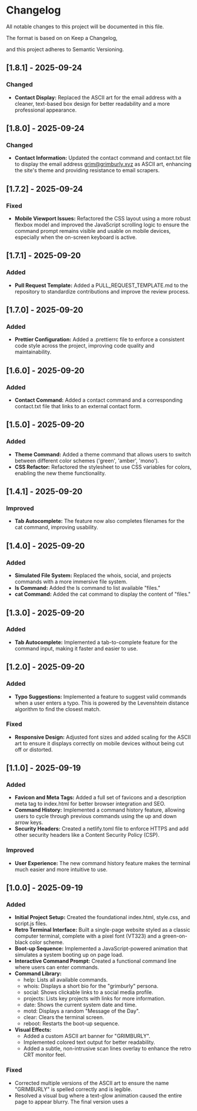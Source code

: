# Changelog

All notable changes to this project will be documented in this file.

The format is based on on Keep a Changelog,

and this project adheres to Semantic Versioning.


## [1.8.1] - 2025-09-24


### Changed



* **Contact Display:** Replaced the ASCII art for the email address with a cleaner, text-based box design for better readability and a more professional appearance.


## [1.8.0] - 2025-09-24


### Changed



* **Contact Information:** Updated the contact command and contact.txt file to display the email address grim@grimburly.xyz as ASCII art, enhancing the site's theme and providing resistance to email scrapers.


## [1.7.2] - 2025-09-24


### Fixed



* **Mobile Viewport Issues:** Refactored the CSS layout using a more robust flexbox model and improved the JavaScript scrolling logic to ensure the command prompt remains visible and usable on mobile devices, especially when the on-screen keyboard is active.


## [1.7.1] - 2025-09-20


### Added



* **Pull Request Template:** Added a PULL_REQUEST_TEMPLATE.md to the repository to standardize contributions and improve the review process.


## [1.7.0] - 2025-09-20


### Added



* **Prettier Configuration:** Added a .prettierrc file to enforce a consistent code style across the project, improving code quality and maintainability.


## [1.6.0] - 2025-09-20


### Added



* **Contact Command:** Added a contact command and a corresponding contact.txt file that links to an external contact form.


## [1.5.0] - 2025-09-20


### Added



* **Theme Command:** Added a theme command that allows users to switch between different color schemes ('green', 'amber', 'mono').
* **CSS Refactor:** Refactored the stylesheet to use CSS variables for colors, enabling the new theme functionality.


## [1.4.1] - 2025-09-20


### Improved



* **Tab Autocomplete:** The feature now also completes filenames for the cat command, improving usability.


## [1.4.0] - 2025-09-20


### Added



* **Simulated File System:** Replaced the whois, social, and projects commands with a more immersive file system.
* **ls Command:** Added the ls command to list available "files."
* **cat Command:** Added the cat command to display the content of "files."


## [1.3.0] - 2025-09-20


### Added



* **Tab Autocomplete:** Implemented a tab-to-complete feature for the command input, making it faster and easier to use.


## [1.2.0] - 2025-09-20


### Added



* **Typo Suggestions:** Implemented a feature to suggest valid commands when a user enters a typo. This is powered by the Levenshtein distance algorithm to find the closest match.


### Fixed



* **Responsive Design:** Adjusted font sizes and added scaling for the ASCII art to ensure it displays correctly on mobile devices without being cut off or distorted.


## [1.1.0] - 2025-09-19


### Added



* **Favicon and Meta Tags:** Added a full set of favicons and a description meta tag to index.html for better browser integration and SEO.
* **Command History:** Implemented a command history feature, allowing users to cycle through previous commands using the up and down arrow keys.
* **Security Headers:** Created a netlify.toml file to enforce HTTPS and add other security headers like a Content Security Policy (CSP).


### Improved



* **User Experience:** The new command history feature makes the terminal much easier and more intuitive to use.


## [1.0.0] - 2025-09-19


### Added



* **Initial Project Setup:** Created the foundational index.html, style.css, and script.js files.
* **Retro Terminal Interface:** Built a single-page website styled as a classic computer terminal, complete with a pixel font (VT323) and a green-on-black color scheme.
* **Boot-up Sequence:** Implemented a JavaScript-powered animation that simulates a system booting up on page load.
* **Interactive Command Prompt:** Created a functional command line where users can enter commands.
* **Command Library:**
    * help: Lists all available commands.
    * whois: Displays a short bio for the "grimburly" persona.
    * social: Shows clickable links to a social media profile.
    * projects: Lists key projects with links for more information.
    * date: Shows the current system date and time.
    * motd: Displays a random "Message of the Day".
    * clear: Clears the terminal screen.
    * reboot: Restarts the boot-up sequence.
* **Visual Effects:**
    * Added a custom ASCII art banner for "GRIMBURLY".
    * Implemented colored text output for better readability.
    * Added a subtle, non-intrusive scan lines overlay to enhance the retro CRT monitor feel.


### Fixed



* Corrected multiple versions of the ASCII art to ensure the name "GRIMBURLY" is spelled correctly and is legible.
* Resolved a visual bug where a text-glow animation caused the entire page to appear blurry. The final version uses a